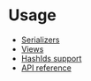 # Usage
* [Serializers](usage-serializers.md)
* [Views](usage-views.md)
* [HashIds support](usage-hashids.md)
* [API reference](usage-api.md)
